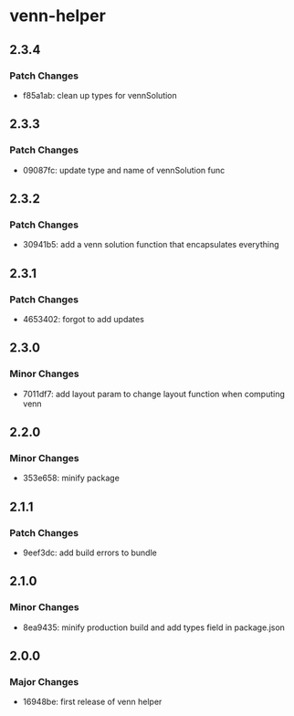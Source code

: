 # venn-helper

## 2.3.4

### Patch Changes

- f85a1ab: clean up types for vennSolution

## 2.3.3

### Patch Changes

- 09087fc: update type and name of vennSolution func

## 2.3.2

### Patch Changes

- 30941b5: add a venn solution function that encapsulates everything

## 2.3.1

### Patch Changes

- 4653402: forgot to add updates

## 2.3.0

### Minor Changes

- 7011df7: add layout param to change layout function when computing venn

## 2.2.0

### Minor Changes

- 353e658: minify package

## 2.1.1

### Patch Changes

- 9eef3dc: add build errors to bundle

## 2.1.0

### Minor Changes

- 8ea9435: minify production build and add types field in package.json

## 2.0.0

### Major Changes

- 16948be: first release of venn helper
